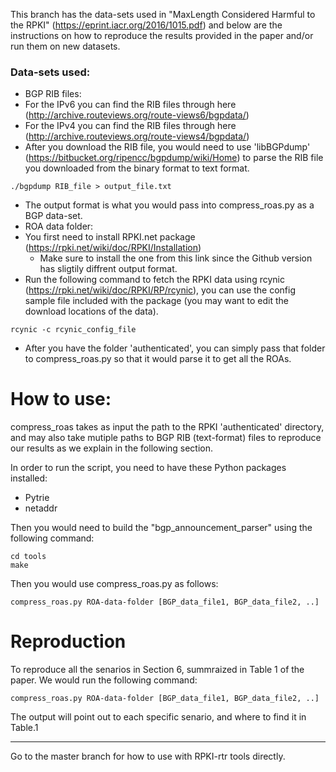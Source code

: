 This branch has the data-sets used in "MaxLength Considered Harmful to the RPKI" (https://eprint.iacr.org/2016/1015.pdf) and below are the instructions on how to reproduce the results provided in the paper and/or run them on new datasets.


### Data-sets used:
- BGP RIB files:
 - For the IPv6 you can find the RIB files through here (http://archive.routeviews.org/route-views6/bgpdata/)
 - For the IPv4 you can find the RIB files through here (http://archive.routeviews.org/route-views4/bgpdata/)
 - After you download the RIB file, you would need to use 'libBGPdump' (https://bitbucket.org/ripencc/bgpdump/wiki/Home) to  parse the RIB file you downloaded from the binary format to text format.
 ```
 ./bgpdump RIB_file > output_file.txt
 ```
 - The output format is what you would pass into compress_roas.py as a BGP data-set.
- ROA data folder:
 - You first need to install RPKI.net package (https://rpki.net/wiki/doc/RPKI/Installation)
   - Make sure to install the one from this link since the Github version has sligtily diffrent output format.
 - Run the following command to fetch the RPKI data using rcynic (https://rpki.net/wiki/doc/RPKI/RP/rcynic), you can use the config sample file included with the package (you may want to edit the download locations of the data).
 ```
 rcynic -c rcynic_config_file
 ```
 - After you have the folder 'authenticated', you can simply pass that folder to compress_roas.py so that it would parse it to get all the ROAs.

# How to use:

compress_roas takes as input the path to the RPKI 'authenticated' directory, and may also take mutiple paths to BGP RIB (text-format) files to reproduce our results as we explain in the following section.

In order to run the script, you need to have these Python packages installed:

 - Pytrie
 - netaddr

Then you would need to build the "bgp_announcement_parser" using the following command:
```
cd tools
make 
```
Then you would use compress_roas.py as follows:
```
compress_roas.py ROA-data-folder [BGP_data_file1, BGP_data_file2, ..]
```

# Reproduction

To reproduce all the senarios in Section 6, summraized in Table 1 of the paper. We would run the following command:
```
compress_roas.py ROA-data-folder [BGP_data_file1, BGP_data_file2, ..]
```
The output will point out to each specific senario, and where to find it in Table.1

----
Go to the master branch for how to use with RPKI-rtr tools directly.
